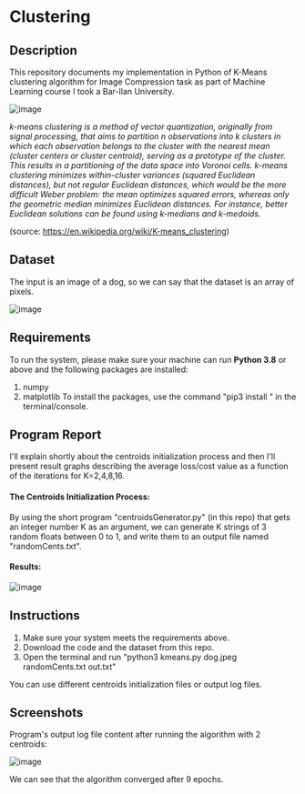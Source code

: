 # Clustering

## Description
This repository documents my implementation in Python of K-Means clustering algorithm for Image Compression task as part of Machine Learning course I took a Bar-Ilan University.

![image](https://user-images.githubusercontent.com/72878018/153747547-cc5110fa-5f90-4a6f-b448-7513c7371712.png)

_k-means clustering is a method of vector quantization, originally from signal processing, that aims to partition n observations into k clusters in which each observation belongs to the cluster with the nearest mean (cluster centers or cluster centroid), serving as a prototype of the cluster. This results in a partitioning of the data space into Voronoi cells. k-means clustering minimizes within-cluster variances (squared Euclidean distances), but not regular Euclidean distances, which would be the more difficult Weber problem: the mean optimizes squared errors, whereas only the geometric median minimizes Euclidean distances. For instance, better Euclidean solutions can be found using k-medians and k-medoids._

(source: https://en.wikipedia.org/wiki/K-means_clustering)


## Dataset

The input is an image of a dog, so we can say that the dataset is an array of pixels.

![image](https://user-images.githubusercontent.com/72878018/153747717-a34c3045-72c7-4687-a1fe-516c5f828874.png)


## Requirements

To run the system, please make sure your machine can run **Python 3.8** or above and the following packages are installed:
1. numpy
2. matplotlib
To install the packages, use the command "pip3 install <package-name>" in the terminal/console.


## Program Report

I'll explain shortly about the centroids initialization process and then I'll present result graphs describing the average loss/cost value as a function of the iterations for K=2,4,8,16.

#### The Centroids Initialization Process:
By using the short program "centroidsGenerator.py" (in this repo) that gets an integer number K as an argument, we can generate K strings of 3 random floats between 0 to 1, and write them to an output file named "randomCents.txt".
 
#### Results:
	
![image](https://user-images.githubusercontent.com/72878018/153748228-f30e51da-8e40-419c-84e6-8c54f58c0be9.png)


## Instructions

1. Make sure your system meets the requirements above.
2. Download the code and the dataset from this repo.
3. Open the terminal and run "python3 kmeans.py dog.jpeg randomCents.txt out.txt"

You can use different centroids initialization files or output log files.


## Screenshots

Program's output log file content after running the algorithm with 2 centroids:
	
![image](https://user-images.githubusercontent.com/72878018/153748171-f7901890-632e-46c8-86e1-49cdbfd0c98c.png)
	
We can see that the algorithm converged after 9 epochs.
